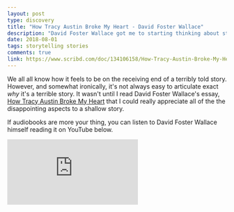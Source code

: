 ```yaml
---
layout: post
type: discovery
title: "How Tracy Austin Broke My Heart - David Foster Wallace"
description: "David Foster Wallace got me to starting thinking about storytelling"
date: 2018-08-01
tags: storytelling stories
comments: true
link: https://www.scribd.com/doc/134106158/How-Tracy-Austin-Broke-My-Heart-David-Foster-Wallace
---
```


We all all know how it feels to be on the receiving end of a terribly told story.
However, and somewhat ironically, it's not always easy to articulate exact _why_ it's a terrible story.
It wasn't until I read David Foster Wallace's essay, [How Tracy Austin Broke My Heart](https://www.scribd.com/doc/134106158/How-Tracy-Austin-Broke-My-Heart-David-Foster-Wallace) that I could really appreciate all of the the disappointing aspects to a shallow story.

If audiobooks are more your thing, you can listen to David Foster Wallace himself reading it on YouTube below.

<div class="youtube-wrapper">
  <iframe src="https://www.youtube-nocookie.com/embed/U7BYK0hZibk" frameborder="0" allow="autoplay; encrypted-media" allowfullscreen></iframe>
</div>